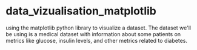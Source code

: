 # data_vizualisation_matplotlib
using the matplotlib python library to visualize a dataset. The dataset we'll be using is a medical dataset with information about some patients on metrics like glucose, insulin levels, and other metrics related to diabetes. 
